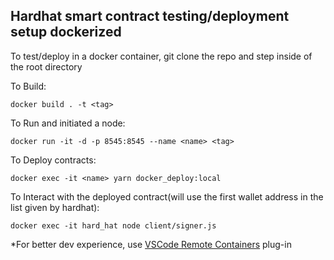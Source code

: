 ## Hardhat smart contract testing/deployment setup dockerized ##

To test/deploy in a docker container, git clone the repo and step inside of the root directory

To Build:
```
docker build . -t <tag>
```

To Run and initiated a node:
```
docker run -it -d -p 8545:8545 --name <name> <tag>
```

To Deploy contracts:
```
docker exec -it <name> yarn docker_deploy:local
```

To Interact with the deployed contract(will use the first wallet address in the list given by hardhat):
```
docker exec -it hard_hat node client/signer.js
```

*For better dev experience, use [VSCode Remote Containers](https://code.visualstudio.com/docs/remote/containers-tutorial) plug-in

